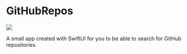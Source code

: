 # GitHubRepos

<a href="https://codeclimate.com/github/leonardo-ferreira07/GitHubRepos/maintainability"><img src="https://api.codeclimate.com/v1/badges/b23840713b973afec242/maintainability" /></a>

A small app created with SwiftUI for you to be able to search for GitHub repositories.
